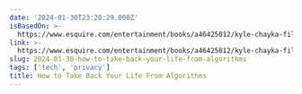 ```yaml
---
date: '2024-01-30T23:20:29.000Z'
isBasedOn: >-
  https://www.esquire.com/entertainment/books/a46425012/kyle-chayka-filterworld-interview/
link: >-
  https://www.esquire.com/entertainment/books/a46425012/kyle-chayka-filterworld-interview/
slug: 2024-01-30-how-to-take-back-your-life-from-algorithms
tags: ['tech', 'privacy']
title: How to Take Back Your Life From Algorithms
---
```


